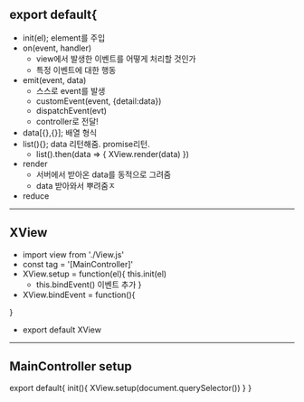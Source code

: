## export default{
- init(el); element를 주입
- on(event, handler)
    - view에서 발생한 이벤트를 어떻게 처리할 것인가
    - 특정 이벤트에 대한 행동
- emit(event, data)
    - 스스로 event를 발생
    - customEvent(event, {detail:data})
    - dispatchEvent(evt)
    - controller로 전달!
- data[{},{}]; 배열 형식
- list(){}; data 리턴해줌. promise리턴.
    - list().then(data => {
        XView.render(data)
    })
- render
    - 서버에서 받아온 data를 동적으로 그려줌
    - data 받아와서 뿌려줌ㅈ
- reduce
---
## XView
- import view from './View.js'
- const tag = '[MainController]'
- XView.setup = function(el){
    this.init(el)
  - this.bindEvent() 이벤트 추가
}
- XView.bindEvent = function(){
    
}

- export default XView
- - -
## MainController setup
export default{
    init(){
        XView.setup(document.querySelector())
    }
}

